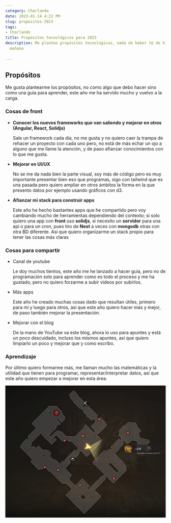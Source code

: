 ```yaml
---
category: Charlando
date: 2023-01-14 4:22 PM
slug: propositos-2023
tags:
- Charlando
title: Propósitos tecnológicos para 2023
description: Me planteo propósitos tecnológicos, nada de beber té de hierbas por la
  mañana

---
```

## Propósitos

Me gusta plantearme los propósitos, no como algo que debo hacer sino como una guía para aprender, este año me ha servido mucho y vuelvo a la carga.

### Cosas de front

* **Conocer los nuevos frameworks que van saliendo y mejorar en otros (Angular, React, Solidjs)**

  Sale un framework cada día, no me gusta y no quiero caer la trampa de rehacer un proyecto con cada uno pero, no está de más echar un ojo a alguno que me llame la atención, y de paso afianzar conocimientos con lo que me gusta.
* **Mejorar en UI/UX**

  No se me da nada bien la parte visual, soy más de código pero es muy importante presentar bien eso que programas, sigo con tailwind que es una pasada pero quiero ampliar en otros ámbitos la forma en la que presento datos por ejemplo usando gráficos con d3.
* **Afianzar mi stack para construir apps**

  Este año he hecho bastantes apps que he compartido pero voy cambiando mucho de herramientas dependiendo del contexto; si solo quiero una app con **front** uso **solidjs**, si necesito un **servidor** para una api o para un cron, pues tiro de **Nest** a veces con **mongodb** otras con otra BD diferente. Así que quiero organizarme un stack propio para tener las cosas más claras

### Cosas para compartir

* Canal de youtube

  Le doy muchos tientos, este año me he lanzado a hacer guía, pero no de programación solo para aprender como es todo el proceso y me ha gustado, pero no quiero forzarme a subir videos por subirlos.
* Más apps

  Este año he creado muchas cosas dado que resultan útiles, primero para mí y luego para otros, así que este año quiero hacer más y mejor, de paso también mejorar la presentación.
* Mejorar con el blog

  De la mano de YouTube va este blog, ahora lo uso para apuntes y está un poco descuidado, incluso los mismos apuntes, así que quiero limpiarlo un poco y mejorar que y como escribo.

### Aprendizaje

Por último quiero formarme más, me llaman mucho las matemáticas y la utilidad que tienen para programar, representar/interpretar datos, así que este año quiero empezar a mejorar en esta área.

![](/public/images/z4fo3jue2o.png)